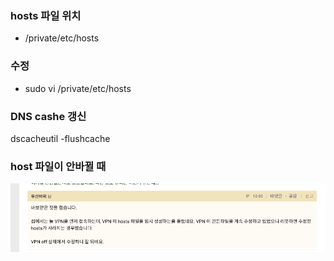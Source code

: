 ### hosts 파일 위치
- /private/etc/hosts

### 수정
- sudo vi /private/etc/hosts

### DNS cashe 갱신
dscacheutil -flushcache


### host 파일이 안바뀔 때
![alt text](/image/OS/host.png )
